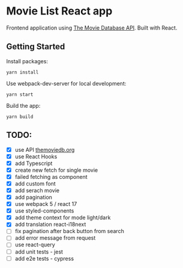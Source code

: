 # Movie List React app

Frontend application using [The Movie Database API](https://developers.themoviedb.org). Built with React.

## Getting Started

Install packages:

```
yarn install
```

Use webpack-dev-server for local development:

```
yarn start
```

Build the app:

```
yarn build
```

## TODO:

- [x] use API [themoviedb.org](https://developers.themoviedb.org/3/getting-started)
- [x] use React Hooks
- [x] add Typescript
- [x] create new fetch for single movie
- [x] failed fetching as component
- [x] add custom font
- [x] add serach movie
- [x] add pagination
- [x] use webpack 5 / react 17
- [x] use styled-components
- [x] add theme context for mode light/dark
- [x] add translation react-i18next
- [ ] fix pagination after back button from search
- [ ] add error message from request
- [ ] use react-query
- [ ] add unit tests - jest
- [ ] add e2e tests - cypress
